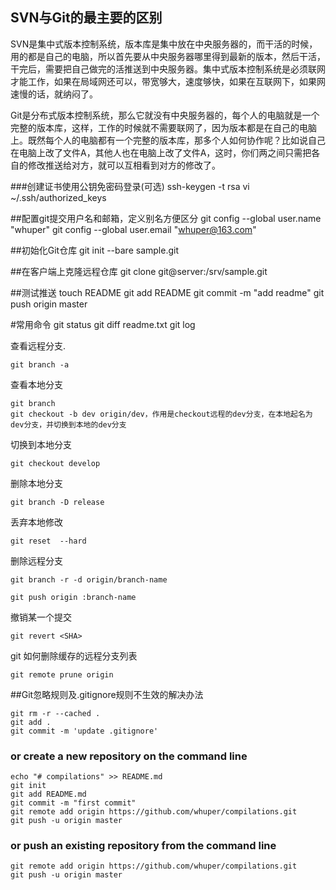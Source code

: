 ## SVN与Git的最主要的区别

SVN是集中式版本控制系统，版本库是集中放在中央服务器的，而干活的时候，用的都是自己的电脑，所以首先要从中央服务器哪里得到最新的版本，然后干活，干完后，需要把自己做完的活推送到中央服务器。集中式版本控制系统是必须联网才能工作，如果在局域网还可以，带宽够大，速度够快，如果在互联网下，如果网速慢的话，就纳闷了。

Git是分布式版本控制系统，那么它就没有中央服务器的，每个人的电脑就是一个完整的版本库，这样，工作的时候就不需要联网了，因为版本都是在自己的电脑上。既然每个人的电脑都有一个完整的版本库，那多个人如何协作呢？比如说自己在电脑上改了文件A，其他人也在电脑上改了文件A，这时，你们两之间只需把各自的修改推送给对方，就可以互相看到对方的修改了。

###创建证书使用公钥免密码登录(可选)
	ssh-keygen -t rsa
	vi ~/.ssh/authorized_keys

##配置git提交用户名和邮箱，定义别名方便区分
	git config --global user.name "whuper"
	git config --global user.email "whuper@163.com"

##初始化Git仓库
git init --bare sample.git

##在客户端上克隆远程仓库
git clone git@server:/srv/sample.git

##测试推送
	touch README
	git add README
	git commit -m "add readme"
	git push origin master



#常用命令
	git status
	git diff readme.txt
	git log 

查看远程分支.

	git branch -a
	
查看本地分支

	git branch
	git checkout -b dev origin/dev，作用是checkout远程的dev分支，在本地起名为dev分支，并切换到本地的dev分支
切换到本地分支

	git checkout develop

删除本地分支

	git branch -D release

丢弃本地修改

	git reset  --hard

删除远程分支

	git branch -r -d origin/branch-name

	git push origin :branch-name
撤销某一个提交

	git revert <SHA> 


git 如何删除缓存的远程分支列表

	git remote prune origin
##Git忽略规则及.gitignore规则不生效的解决办法

	git rm -r --cached .
	git add .
	git commit -m 'update .gitignore'


### or create a new repository on the command line
	echo "# compilations" >> README.md
	git init
	git add README.md
	git commit -m "first commit"
	git remote add origin https://github.com/whuper/compilations.git
	git push -u origin master


### or push an existing repository from the command line
	git remote add origin https://github.com/whuper/compilations.git
	git push -u origin master

